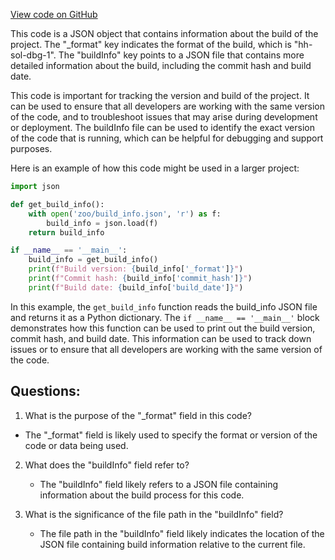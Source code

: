 [View code on GitHub](zoo-labs/zoo/blob/master/contracts/artifacts/@openzeppelin/contracts/utils/Address.sol/Address.dbg.json)

This code is a JSON object that contains information about the build of the project. The "_format" key indicates the format of the build, which is "hh-sol-dbg-1". The "buildInfo" key points to a JSON file that contains more detailed information about the build, including the commit hash and build date.

This code is important for tracking the version and build of the project. It can be used to ensure that all developers are working with the same version of the code, and to troubleshoot issues that may arise during development or deployment. The buildInfo file can be used to identify the exact version of the code that is running, which can be helpful for debugging and support purposes.

Here is an example of how this code might be used in a larger project:

```python
import json

def get_build_info():
    with open('zoo/build_info.json', 'r') as f:
        build_info = json.load(f)
    return build_info

if __name__ == '__main__':
    build_info = get_build_info()
    print(f"Build version: {build_info['_format']}")
    print(f"Commit hash: {build_info['commit_hash']}")
    print(f"Build date: {build_info['build_date']}")
```

In this example, the `get_build_info` function reads the build_info JSON file and returns it as a Python dictionary. The `if __name__ == '__main__'` block demonstrates how this function can be used to print out the build version, commit hash, and build date. This information can be used to track down issues or to ensure that all developers are working with the same version of the code.
## Questions: 
 1. What is the purpose of the "_format" field in this code?
   - The "_format" field is likely used to specify the format or version of the code or data being used.

2. What does the "buildInfo" field refer to?
   - The "buildInfo" field likely refers to a JSON file containing information about the build process for this code.

3. What is the significance of the file path in the "buildInfo" field?
   - The file path in the "buildInfo" field likely indicates the location of the JSON file containing build information relative to the current file.